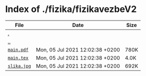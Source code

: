 # Index of ./fizika/fizikavezbeV2

File | Date | Size
--- | --- | ---
[.](.) | |
[..](..) | |
[`main.pdf`](main.pdf) | Mon, 05 Jul 2021 12:02:38 +0200 | 780K
[`main.tex`](main.tex) | Mon, 05 Jul 2021 12:02:38 +0200 | 4.0K
[`slika.jpg`](slika.jpg) | Mon, 05 Jul 2021 12:02:38 +0200 | 692K
